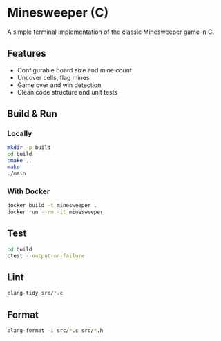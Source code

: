 # Minesweeper (C)

A simple terminal implementation of the classic Minesweeper game in C.

## Features
- Configurable board size and mine count
- Uncover cells, flag mines
- Game over and win detection
- Clean code structure and unit tests

## Build & Run

### Locally
```sh
mkdir -p build
cd build
cmake ..
make
./main
```

### With Docker
```sh
docker build -t minesweeper .
docker run --rm -it minesweeper
```

## Test
```sh
cd build
ctest --output-on-failure
```

## Lint
```sh
clang-tidy src/*.c
```

## Format
```sh
clang-format -i src/*.c src/*.h
```
